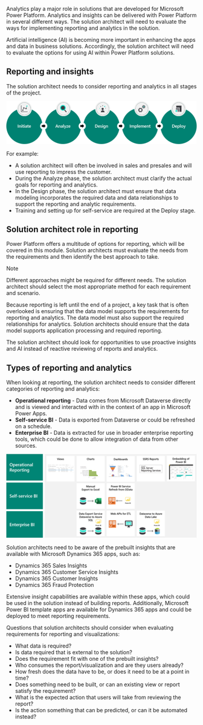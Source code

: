 Analytics play a major role in solutions that are developed for Microsoft Power Platform. Analytics and insights can be delivered with Power Platform in several different ways. The solution architect will need to evaluate the ways for implementing reporting and analytics in the solution.

Artificial intelligence (AI) is becoming more important in enhancing the apps and data in business solutions. Accordingly, the solution architect will need to evaluate the options for using AI within Power Platform solutions.

## Reporting and insights

The solution architect needs to consider reporting and analytics in all stages of the project.

![Diagram of project stages.](../media/1-stages.png)

For example:

- A solution architect will often be involved in sales and presales and will use reporting to impress the customer.
- During the Analyze phase, the solution architect must clarify the actual goals for reporting and analytics.
- In the Design phase, the solution architect must ensure that data modeling incorporates the required data and data relationships to support the reporting and analytic requirements.
- Training and setting up for self-service are required at the Deploy stage.

## Solution architect role in reporting

Power Platform offers a multitude of options for reporting, which will be covered in this module. Solution architects must evaluate the needs from the requirements and then identify the best approach to take.

> [!NOTE]
> Different approaches might be required for different needs. The solution architect should select the most appropriate method for each requirement and scenario.

Because reporting is left until the end of a project, a key task that is often overlooked is ensuring that the data model supports the requirements for reporting and analytics. The data model must also support the required relationships for analytics. Solution architects should ensure that the data model supports application processing and required reporting.

The solution architect should look for opportunities to use proactive insights and AI instead of reactive reviewing of reports and analytics.

## Types of reporting and analytics

When looking at reporting, the solution architect needs to consider different categories of reporting and analytics:

- **Operational reporting** - Data comes from Microsoft Dataverse directly and is viewed and interacted with in the context of an app in Microsoft Power Apps.
- **Self-service BI** - Data is exported from Dataverse or could be refreshed on a schedule.
- **Enterprise BI** - Data is extracted for use in broader enterprise reporting tools, which could be done to allow integration of data from other sources.

![Diagram of types of reporting.](../media/1-types-of-reporting.png)

Solution architects need to be aware of the prebuilt insights that are available with Microsoft Dynamics 365 apps, such as:

- Dynamics 365 Sales Insights
- Dynamics 365 Customer Service Insights
- Dynamics 365 Customer Insights
- Dynamics 365 Fraud Protection

Extensive insight capabilities are available within these apps, which could be used in the solution instead of building reports. Additionally, Microsoft Power BI template apps are available for Dynamics 365 apps and could be deployed to meet reporting requirements.

Questions that solution architects should consider when evaluating requirements for reporting and visualizations:

- What data is required?
- Is data required that is external to the solution?
- Does the requirement fit with one of the prebuilt insights?
- Who consumes the report/visualization and are they users already?
- How fresh does the data have to be, or does it need to be at a point in time?
- Does something need to be built, or can an existing view or report satisfy the requirement?
- What is the expected action that users will take from reviewing the report?
- Is the action something that can be predicted, or can it be automated instead?
